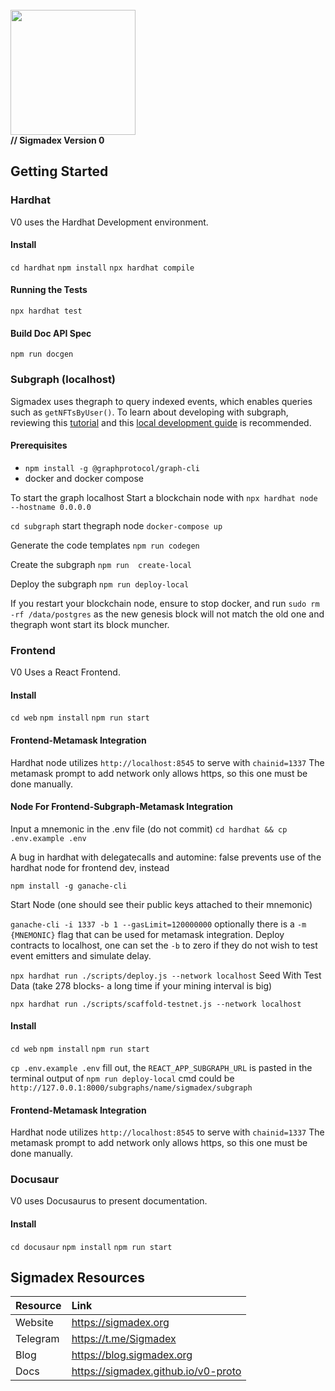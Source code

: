 <br>
<img src="https://i.imgur.com/PwOJmQN.png" width="200px">
<br>
<b>// Sigmadex Version 0</b>

## Getting Started

### Hardhat
V0 uses the Hardhat Development environment.

#### Install
``cd hardhat``
``npm install``
``npx hardhat compile``

#### Running the Tests
``npx hardhat test``



#### Build Doc API Spec
``npm run docgen``


### Subgraph (localhost)
Sigmadex uses thegraph to query indexed events, which enables queries such as `getNFTsByUser()`. To learn about developing with subgraph, reviewing this [tutorial](https://thegraph.academy/developers/defining-a-subgraph/) and this [local development guide](https://thegraph.academy/developers/local-development/) is recommended.

#### Prerequisites
- ``npm install -g @graphprotocol/graph-cli``
- docker and docker compose

To start the graph localhost
Start a blockchain node with ``npx hardhat node --hostname 0.0.0.0``

``cd subgraph``
start thegraph node ``docker-compose up``

Generate the code templates ``npm run codegen``

Create the subgraph ``npm run  create-local``

Deploy the subgraph ``npm run deploy-local``

If you restart your blockchain node, ensure to stop docker, and run ``sudo rm -rf /data/postgres`` as the new genesis block will not match the old one and thegraph wont start its block muncher.

### Frontend
V0 Uses a React Frontend.

#### Install
``cd web``
``npm install``
``npm run start``

#### Frontend-Metamask Integration
Hardhat node utilizes `http://localhost:8545` to serve with `chainid=1337`
The metamask prompt to add network only allows https, so this one must be done manually.

#### Node For Frontend-Subgraph-Metamask Integration
Input a mnemonic in the .env file (do not commit)
``cd hardhat && cp .env.example .env``

A bug in hardhat with delegatecalls and automine: false prevents use of the hardhat node for frontend dev, instead

``npm install -g ganache-cli``


Start Node (one should see their public keys attached to their mnemonic)

``ganache-cli -i 1337 -b 1 --gasLimit=120000000`` optionally there is a `-m {MNEMONIC}` flag that can be used for metamask integration.
Deploy contracts to localhost, one can set the `-b` to zero if they do not wish to test event emitters and simulate delay. 

``npx hardhat run ./scripts/deploy.js --network localhost``
Seed With Test Data (take 278 blocks- a long time if your mining interval is big)

``npx hardhat run ./scripts/scaffold-testnet.js --network localhost``

#### Install
``cd web``
``npm install``
``npm run start``

``cp .env.example .env``
fill out, the `REACT_APP_SUBGRAPH_URL` is pasted in the terminal output of ``npm run deploy-local`` cmd could be `http://127.0.0.1:8000/subgraphs/name/sigmadex/subgraph`

#### Frontend-Metamask Integration
Hardhat node utilizes `http://localhost:8545` to serve with `chainid=1337`
The metamask prompt to add network only allows https, so this one must be done manually.


### Docusaur
V0 uses Docusaurus to present documentation.

#### Install
``cd docusaur``
``npm install``
``npm run start``


## Sigmadex Resources
|Resource|Link                 |
|:-------|:--------------------|
|Website|https://sigmadex.org  |
|Telegram|https://t.me/Sigmadex|
|Blog|https://blog.sigmadex.org|
|Docs|https://sigmadex.github.io/v0-proto|
